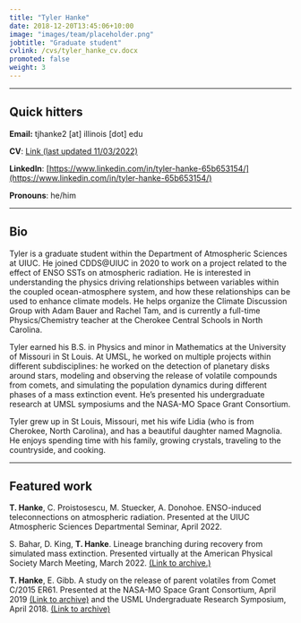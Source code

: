 ```yaml
---
title: "Tyler Hanke"
date: 2018-12-20T13:45:06+10:00
image: "images/team/placeholder.png"
jobtitle: "Graduate student"
cvlink: /cvs/tyler_hanke_cv.docx
promoted: false
weight: 3
---
```


---
## Quick hitters

**Email:** tjhanke2 [at] illinois [dot] edu 

**CV**: [Link (last updated 11/03/2022)](/cvs/tyler_hanke_cv.docx)

**LinkedIn**: [https://www.linkedin.com/in/tyler-hanke-65b653154/](https://www.linkedin.com/in/tyler-hanke-65b653154/)

**Pronouns**: he/him

---
## Bio
Tyler is a graduate student within the Department of Atmospheric Sciences at UIUC. He joined CDDS@UIUC in 2020 to work on a project related to the effect of ENSO SSTs on atmospheric radiation. He is interested in understanding the physics driving relationships between variables within the coupled ocean-atmosphere system, and how these relationships can be used to enhance climate models. He helps organize the Climate Discussion Group with Adam Bauer and Rachel Tam, and is currently a full-time Physics/Chemistry teacher at the Cherokee Central Schools in North Carolina.

Tyler earned his B.S. in Physics and minor in Mathematics at the University of Missouri in St Louis. At UMSL, he worked on multiple projects within different subdisciplines: he worked on the detection of planetary disks around stars, modeling and observing the release of volatile compounds from comets, and simulating the population dynamics during different phases of a mass extinction event. He’s presented his undergraduate research at UMSL symposiums and the NASA-MO Space Grant Consortium.

Tyler grew up in St Louis, Missouri, met his wife Lidia (who is from Cherokee, North Carolina), and has a beautiful daughter named Magnolia. He enjoys spending time with his family, growing crystals, traveling to the countryside, and cooking. 


---
## Featured work
**T. Hanke**, C. Proistosescu, M. Stuecker, A. Donohoe. ENSO-induced teleconnections on atmospheric radiation. Presented at the UIUC Atmospheric Sciences Departmental Seminar, April 2022.

S. Bahar, D. King, **T. Hanke**. Lineage branching during recovery from simulated mass extinction. Presented virtually at the American Physical Society March Meeting, March 2022. [(Link to archive.)](https://meetings.aps.org/Meeting/MAR20/Session/R23.11)

**T. Hanke**, E. Gibb. A study on the release of parent volatiles from Comet C/2015 ER61. Presented at the NASA-MO Space Grant Consortium, April 2019 [(Link to archive)](https://web.mst.edu/~spaceg/2019_annual_meeting/Documents_for_website/2019_MOSGC_Abstracts_E2.pdf) and the USML Undergraduate Research Symposium, April 2018. [(Link to archive)](https://www.umsl.edu/studentresearch/past-symposiums/index.html)
